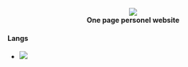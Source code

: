 <p align="center">
	<a href="https://"><img src="https://i.hizliresim.com/8g87x82.png"></img></a><br>
	<b>One page personel website</b>
</p>

#### Langs
- <img src="https://img.shields.io/badge/HTML5-E34F26?style=for-the-badge&logo=html5&logoColor=white"></img>
